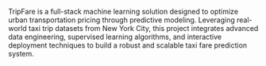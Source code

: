 TripFare is a full-stack machine learning solution designed to optimize urban transportation pricing through predictive modeling. Leveraging real-world taxi trip datasets from New York City, this project integrates advanced data engineering, supervised learning algorithms, and interactive deployment techniques to build a robust and scalable taxi fare prediction system.

